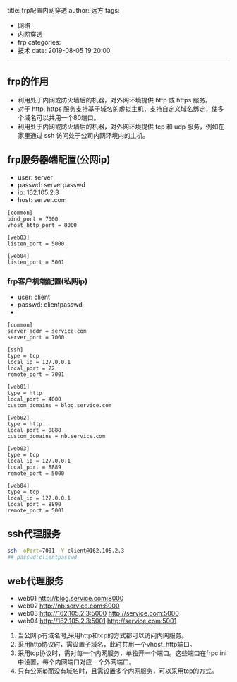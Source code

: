 title: frp配置内网穿透
author: 远方
tags:
  - 网络
  - 内网穿透
  - frp
categories:
  - 技术
date: 2019-08-05 19:20:00
---
## frp的作用

- 利用处于内网或防火墙后的机器，对外网环境提供 http 或 https 服务。
- 对于 http, https 服务支持基于域名的虚拟主机，支持自定义域名绑定，使多个域名可以共用一个80端口。
- 利用处于内网或防火墙后的机器，对外网环境提供 tcp 和 udp 服务，例如在家里通过 ssh 访问处于公司内网环境内的主机。

## frp服务器端配置(公网ip)
- user: server
- passwd: serverpasswd 
- ip: 162.105.2.3
- host: server.com
```
[common]
bind_port = 7000
vhost_http_port = 8000

[web03]
listen_port = 5000

[web04]
listen_port = 5001
```
### frp客户机端配置(私网ip)
- user: client
- passwd: clientpasswd
- 
```
[common]
server_addr = service.com
server_port = 7000

[ssh]
type = tcp
local_ip = 127.0.0.1
local_port = 22
remote_port = 7001

[web01]
type = http
local_port = 4000
custom_domains = blog.service.com

[web02]
type = http
local_port = 8888
custom_domains = nb.service.com

[web03]
type = tcp
local_ip = 127.0.0.1
local_port = 8889
remote_port = 5000

[web04]
type = tcp
local_ip = 127.0.0.1
local_port = 8890
remote_port = 5001
```

## ssh代理服务
```bash
ssh -oPort=7001 -Y client@162.105.2.3
## passwd:clientpasswd
```
## web代理服务
- web01 http://blog.service.com:8000
- web02 http://nb.service.com:8000
- web03 http://162.105.2.3:5000 http://service.com:5000
- web04 http://162.105.2.3:5001 http://service.com:5001
1. 当公网ip有域名时,采用http和tcp的方式都可以访问内网服务。
2. 采用http协议时，需设置子域名，此时共用一个vhost_http端口。
3. 采用tcp协议时，需对每一个内网服务，单独开一个端口。这些端口在frpc.ini中设置，每个内网端口对应一个外网端口。
4. 只有公网ip而没有域名时，且需设置多个内网服务，可以采用tcp的方式。